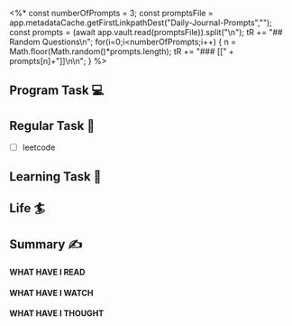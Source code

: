 <%*
const numberOfPrompts = 3;
const promptsFile = app.metadataCache.getFirstLinkpathDest("Daily-Journal-Prompts","");
const prompts = (await app.vault.read(promptsFile)).split("\n");
tR += "## Random Questions\n";
for(i=0;i<numberOfPrompts;i++) {
  n = Math.floor(Math.random()*prompts.length);
  tR += "### [[" + prompts[n]+"]]\n\n";
}
%>

## Program Task  💻

## Regular Task  🤡
- [ ] leetcode

## Learning Task 🎯

## Life 🏄

## Summary ✍
####  WHAT HAVE I READ

#### WHAT HAVE I WATCH

#### WHAT HAVE I THOUGHT
